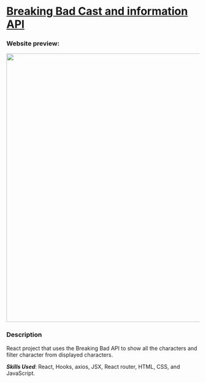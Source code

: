 # [Breaking Bad Cast and information API](https://stevesbong.github.io/react-breakingbad-api/)

### Website preview:

<img src="https://github.com/Stevesbong/Stevesbong.github.io/blob/master/img/breakingbad.png" width="600" height="700">


### Description

React project that uses the Breaking Bad API to show all the characters and filter character from displayed characters.

__*Skills Used*__: React, Hooks, axios, JSX, React router, HTML, CSS, and JavaScript.